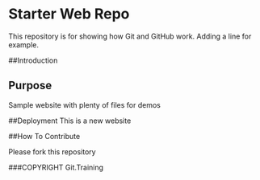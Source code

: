 # Starter Web Repo

This repository is for showing how Git and GitHub work. Adding a line for example.

##Introduction

## Purpose

Sample website with plenty of files for demos

##Deployment
This is a new website

##How To Contribute

Please fork this repository

###COPYRIGHT
Git.Training